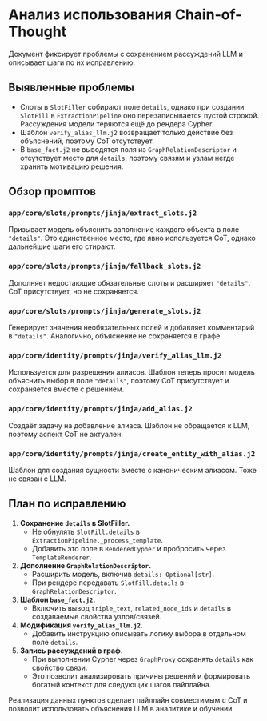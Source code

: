 # Анализ использования Chain-of-Thought

Документ фиксирует проблемы с сохранением рассуждений LLM и описывает шаги по их исправлению.

## Выявленные проблемы

- Слоты в `SlotFiller` собирают поле `details`, однако при создании `SlotFill` в `ExtractionPipeline` оно перезаписывается пустой строкой. Рассуждения модели теряются ещё до рендера Cypher.
- Шаблон `verify_alias_llm.j2` возвращает только действие без объяснений, поэтому CoT отсутствует.
- В `base_fact.j2` не выводятся поля из `GraphRelationDescriptor` и отсутствует место для `details`, поэтому связям и узлам негде хранить мотивацию решения.

## Обзор промптов

### `app/core/slots/prompts/jinja/extract_slots.j2`
Призывает модель объяснить заполнение каждого объекта в поле `"details"`. Это единственное место, где явно используется CoT, однако дальнейшие шаги его стирают.

### `app/core/slots/prompts/jinja/fallback_slots.j2`
Дополняет недостающие обязательные слоты и расширяет `"details"`. CoT присутствует, но не сохраняется.

### `app/core/slots/prompts/jinja/generate_slots.j2`
Генерирует значения необязательных полей и добавляет комментарий в `"details"`. Аналогично, объяснение не сохраняется в графе.

### `app/core/identity/prompts/jinja/verify_alias_llm.j2`
Используется для разрешения алиасов. Шаблон теперь просит модель объяснить выбор в поле
`"details"`, поэтому CoT присутствует и сохраняется вместе с решением.

### `app/core/identity/prompts/jinja/add_alias.j2`
Создаёт задачу на добавление алиаса. Шаблон не обращается к LLM, поэтому аспект CoT не актуален.

### `app/core/identity/prompts/jinja/create_entity_with_alias.j2`
Шаблон для создания сущности вместе с каноническим алиасом. Тоже не связан с LLM.

## План по исправлению

1. **Сохранение `details` в SlotFiller.**
   - Не обнулять `SlotFill.details` в `ExtractionPipeline._process_template`.
   - Добавить это поле в `RenderedCypher` и пробросить через `TemplateRenderer`.
2. **Дополнение `GraphRelationDescriptor`.**
   - Расширить модель, включив `details: Optional[str]`.
   - При рендере передавать `SlotFill.details` в `GraphRelationDescriptor`.
3. **Шаблон `base_fact.j2`.**
   - Включить вывод `triple_text`, `related_node_ids` и `details` в создаваемые свойства узлов/связей.
4. **Модификация `verify_alias_llm.j2`.**
   - Добавить инструкцию описывать логику выбора в отдельном поле `details`.
5. **Запись рассуждений в граф.**
   - При выполнении Cypher через `GraphProxy` сохранять `details` как свойство связи.
   - Это позволит анализировать причины решений и формировать богатый контекст для следующих шагов пайплайна.

Реализация данных пунктов сделает пайплайн совместимым с CoT и позволит использовать объяснения LLM в аналитике и обучении.
